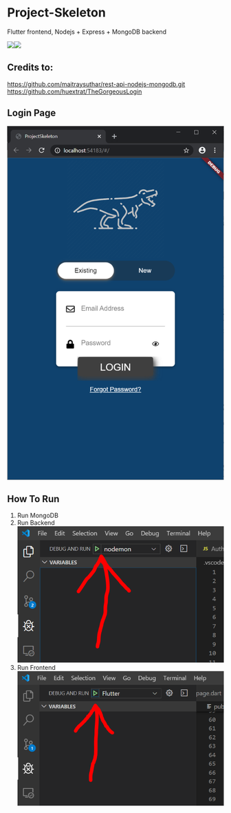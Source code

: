 # Project-Skeleton
Flutter frontend, Nodejs + Express + MongoDB backend

<img src="https://www.thurrott.com/wp-content/uploads/sites/2/2019/05/flutter-mobile-web-desktop.jpg" width="300"><img src="https://codemoto.io/wp-content/themes/cloudhost/library/images/node-express-mongo.png" width="300">

## Credits to:
   https://github.com/maitraysuthar/rest-api-nodejs-mongodb.git  
   https://github.com/huextrat/TheGorgeousLogin

## Login Page
![Alt text](loginpage.png?raw=true "Title")

## How To Run
1. Run MongoDB
2. Run Backend
![Alt text](nodemonrun.png?raw=true "Title")
3. Run Frontend
![Alt text](flutterrun.png?raw=true "Title")
